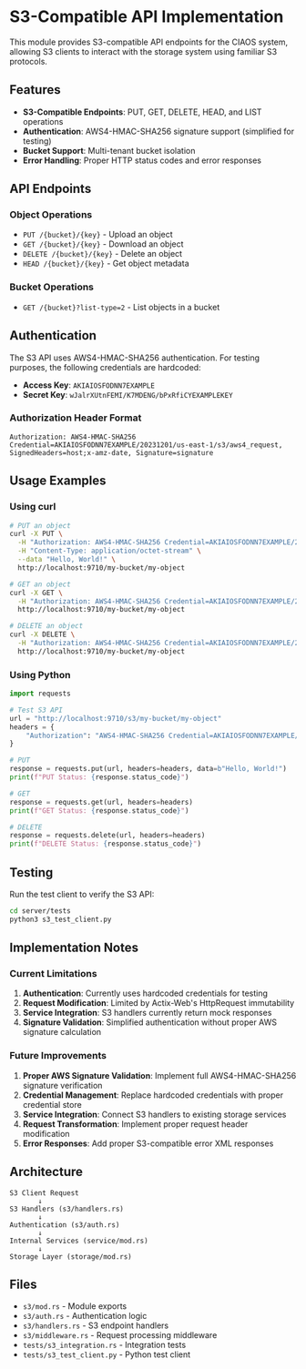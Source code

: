 # S3-Compatible API Implementation

This module provides S3-compatible API endpoints for the CIAOS system, allowing S3 clients to interact with the storage system using familiar S3 protocols.

## Features

- **S3-Compatible Endpoints**: PUT, GET, DELETE, HEAD, and LIST operations
- **Authentication**: AWS4-HMAC-SHA256 signature support (simplified for testing)
- **Bucket Support**: Multi-tenant bucket isolation
- **Error Handling**: Proper HTTP status codes and error responses

## API Endpoints

### Object Operations

- `PUT /{bucket}/{key}` - Upload an object
- `GET /{bucket}/{key}` - Download an object  
- `DELETE /{bucket}/{key}` - Delete an object
- `HEAD /{bucket}/{key}` - Get object metadata

### Bucket Operations

- `GET /{bucket}?list-type=2` - List objects in a bucket

## Authentication

The S3 API uses AWS4-HMAC-SHA256 authentication. For testing purposes, the following credentials are hardcoded:

- **Access Key**: `AKIAIOSFODNN7EXAMPLE`
- **Secret Key**: `wJalrXUtnFEMI/K7MDENG/bPxRfiCYEXAMPLEKEY`

### Authorization Header Format

```
Authorization: AWS4-HMAC-SHA256 Credential=AKIAIOSFODNN7EXAMPLE/20231201/us-east-1/s3/aws4_request, SignedHeaders=host;x-amz-date, Signature=signature
```

## Usage Examples

### Using curl

```bash
# PUT an object
curl -X PUT \
  -H "Authorization: AWS4-HMAC-SHA256 Credential=AKIAIOSFODNN7EXAMPLE/20231201/us-east-1/s3/aws4_request, SignedHeaders=host;x-amz-date, Signature=signature" \
  -H "Content-Type: application/octet-stream" \
  --data "Hello, World!" \
  http://localhost:9710/my-bucket/my-object

# GET an object
curl -X GET \
  -H "Authorization: AWS4-HMAC-SHA256 Credential=AKIAIOSFODNN7EXAMPLE/20231201/us-east-1/s3/aws4_request, SignedHeaders=host;x-amz-date, Signature=signature" \
  http://localhost:9710/my-bucket/my-object

# DELETE an object
curl -X DELETE \
  -H "Authorization: AWS4-HMAC-SHA256 Credential=AKIAIOSFODNN7EXAMPLE/20231201/us-east-1/s3/aws4_request, SignedHeaders=host;x-amz-date, Signature=signature" \
  http://localhost:9710/my-bucket/my-object
```

### Using Python

```python
import requests

# Test S3 API
url = "http://localhost:9710/s3/my-bucket/my-object"
headers = {
    "Authorization": "AWS4-HMAC-SHA256 Credential=AKIAIOSFODNN7EXAMPLE/20231201/us-east-1/s3/aws4_request, SignedHeaders=host;x-amz-date, Signature=signature"
}

# PUT
response = requests.put(url, headers=headers, data=b"Hello, World!")
print(f"PUT Status: {response.status_code}")

# GET
response = requests.get(url, headers=headers)
print(f"GET Status: {response.status_code}")

# DELETE
response = requests.delete(url, headers=headers)
print(f"DELETE Status: {response.status_code}")
```

## Testing

Run the test client to verify the S3 API:

```bash
cd server/tests
python3 s3_test_client.py
```

## Implementation Notes

### Current Limitations

1. **Authentication**: Currently uses hardcoded credentials for testing
2. **Request Modification**: Limited by Actix-Web's HttpRequest immutability
3. **Service Integration**: S3 handlers currently return mock responses
4. **Signature Validation**: Simplified authentication without proper AWS signature calculation

### Future Improvements

1. **Proper AWS Signature Validation**: Implement full AWS4-HMAC-SHA256 signature verification
2. **Credential Management**: Replace hardcoded credentials with proper credential store
3. **Service Integration**: Connect S3 handlers to existing storage services
4. **Request Transformation**: Implement proper request header modification
5. **Error Responses**: Add proper S3-compatible error XML responses

## Architecture

```
S3 Client Request
       ↓
S3 Handlers (s3/handlers.rs)
       ↓
Authentication (s3/auth.rs)
       ↓
Internal Services (service/mod.rs)
       ↓
Storage Layer (storage/mod.rs)
```

## Files

- `s3/mod.rs` - Module exports
- `s3/auth.rs` - Authentication logic
- `s3/handlers.rs` - S3 endpoint handlers
- `s3/middleware.rs` - Request processing middleware
- `tests/s3_integration.rs` - Integration tests
- `tests/s3_test_client.py` - Python test client
